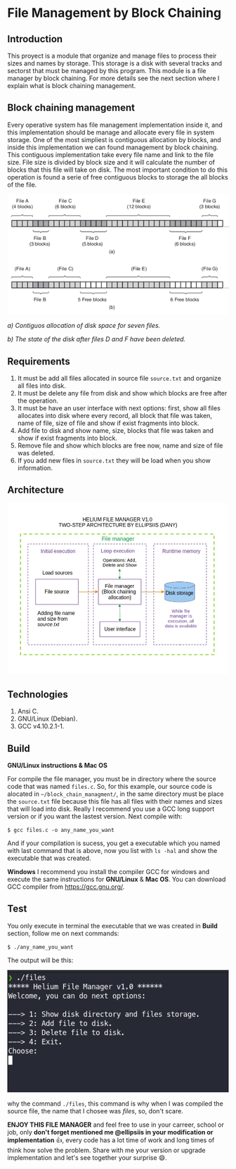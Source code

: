 # File Management by Block Chaining

## Introduction

This proyect is a module that organize and manage files to process their sizes and names by storage. This storage is a disk with several tracks and sectorst that must be managed by this program. This module is a file manager by block chaining. For more details see the next section where I explain what is block chaining management. 

## Block chaining management

Every operative system has file management implementation inside it, and this implementation should be manage and allocate every file in system storage. One of the most simpliest is contiguous allocation by blocks, and inside this implementation we can found management by block chaining. This contiguous implementation take every file name and link to the file size. File size is divided by block size and it will calculate the number of blocks that this file will take on disk. The most important condition to do this operation is found a serie of free contiguous blocks to storage the all blocks of the file.

<p align="center"><img src="./src/block_show.png" alt="Block"></p>

*a) Contiguos allocation of disk space for seven files.*

*b) The state of the disk after files D and F have been deleted.*

## Requirements

1. It must be add all files allocated in source file `source.txt` and organize all files into disk.
2. It must be delete any file from disk and show which blocks are free after the operation. 
3. It must be have an user interface with next options: first, show all files allocates into disk where every record, all block that file was taken, name of file, size of file and show if exist fragments into block.
4. Add file to disk and show name, size, blocks that file was taken and show if exist fragments into block.
5. Remove file and show which blocks are free now, name and size of file was deleted.
6. If you add new files in `source.txt` they will be load when you show information.

## Architecture

<p align="center"><img src="./src/block_chaining_architecture.jpg" width="700"></p>

## Technologies

1. Ansi C.
2. GNU/Linux (Debian).
3. GCC v4.10.2.1-1.

## Build

**GNU/Linux instructions & Mac OS**

For compile the file manager, you must be in directory where the source code that was named `files.c`. So, for this example, our source code is alocated in `~/block_chain_managment/`, in the same directory must be place the `source.txt` file because this file has all files with their names and sizes that will load into disk. Really I recommend you use a GCC long support version or if you want the lastest version. Next compile with:

```console
$ gcc files.c -o any_name_you_want 
```
And if your compilation is sucess, you get a executable which you named with last command that is above, now you list with `ls -hal` and show the executable that was created.   

**Windows**
I recommend you install the compiler GCC for windows and execute the same instructions for **GNU/Linux** & **Mac OS**. You can download GCC compiler from https://gcc.gnu.org/.

## Test

You only execute in terminal the executable that we was created in **Build** section, follow me on next commands:
```console
$ ./any_name_you_want
```
The output will be this: 

<p align="center"><img src="./src/test.png"></p>

why the command `./files`,  this command is why when I was compiled the source file, the name that I chosee was *files*, so, don't scare. 

**ENJOY THIS FILE MANAGER** and feel free to use in your carreer, school or job, only **don't forget mentioned me @ellipsiis in your modification or implementation** :thumbsup:, every code has a lot time of work and long times of think how solve the problem. Share with me your version or upgrade implementation and let's see together your surprise :smile:.
